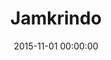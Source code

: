 ---
layout: inner
position: left
title: 'Jamkrindo'
lead_text: "Jamkrindo's web-based core application."
tags: ['MS SQL Server', 'PHP', 'Javascript', 'HTML, CSS']
featured_image: ['/img/posts/jamkrindo.png']
date: 2015-11-01 00:00:00
categories: ['Web']
project_link: ''
button_icon: ''
button_text: ''
order: 8
visible: 0
company: 'Aditya Arta Abadi, PT'
---